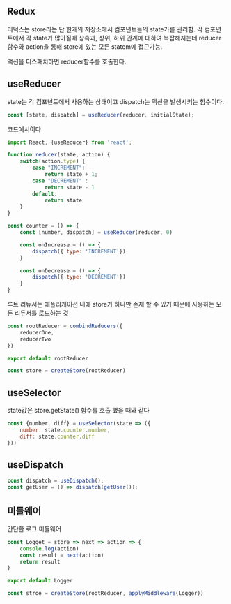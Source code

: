 ## Redux

리덕스는 store라는 단 한개의 저장소에서 컴포넌트들의 state가를 관리함. 각 컴포넌트에서 각 state가 많아질때 상속과, 상위, 하위 관계에 대하여 복잡해지는데 reducer함수와 action을 통해 store에 있는 모든 statem에 접근가능.

액션을 디스패치하면 reducer함수를 호출한다.

## useReducer

state는 각 컴포넌트에서 사용하는 상태이고 dispatch는 액션을 발생시키는 함수이다.

``` javascript
const [state, dispatch] = useReducer(reducer, initialState);
```

코드예시이다

``` javascript
import React, {useReducer} from 'react';

function reducer(state, action) {
    switch(action.type) {
        case "INCREMENT":
            return state + 1;
        case "DECREMENT" :
            return state - 1
        default:
            return state
    }
}

const counter = () => {
    const [number, dispatch] = useReducer(reducer, 0)

    const onIncrease = () => {
        dispatch({ type: 'INCREMENT'})
    }

    const onDecrease = () => {
        dispatch({ type: 'DECREMENT'})
    }
}
```

루트 리듀서는 애플리케이션 내에 store가 하나만 존재 할 수 있기 때문에 사용하는 모든 리듀서를 로드하는 것

``` javascript
const rootReducer = combindReducers({
    reducerOne,
    reducerTwo
})

export default rootReducer

const store = createStore(rootReducer)
```

## useSelector

state값은 store.getState() 함수를 호출 했을 때와 같다

``` javascript
const {number, diff} = useSelector(state => ({
    number: state.counter.number,
    diff: state.counter.diff
})) 
```

## useDispatch

``` javascript
const dispatch = useDispatch();
const getUser = () => dispatch(getUser());
```

## 미들웨어
간단한 로그 미들웨어

``` javascript
const Logget = store => next => action => {
    console.log(action)
    const result = next(action)
    return result
}

export default Logger

const stroe = createStore(rootReducer, applyMiddleware(Logger))
```
